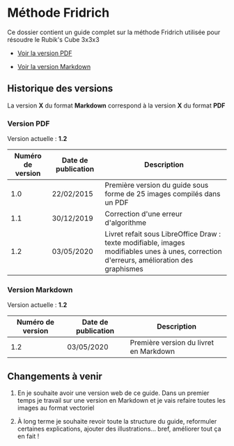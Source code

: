 # Méthode Fridrich

Ce dossier contient un guide complet sur la méthode Fridrich utilisée pour résoudre le Rubik's Cube 3x3x3

- [Voir la version PDF](Méthode_Fridrich.pdf)

- [Voir la version Markdown](Méthode_Fridrich.md)

## Historique des versions

La version **X** du format **Markdown** correspond à la version **X** du format **PDF**

### Version PDF

Version actuelle : **1.2**

| Numéro de version | Date de publication | Description |
| ----------------- | ------------------- | ----------- |
| 1.0 | 22/02/2015 | Première version du guide sous forme de 25 images compilés dans un PDF |
| 1.1 | 30/12/2019 | Correction d'une erreur d'algorithme |
| 1.2 | 03/05/2020 | Livret refait sous LibreOffice Draw : texte modifiable, images modifiables unes à unes, correction d'erreurs, amélioration des graphismes |

### Version Markdown

Version actuelle : **1.2**

| Numéro de version | Date de publication | Description |
| ----------------- | ------------------- | ----------- |
| 1.2 | 03/05/2020 | Première version du livret en Markdown |

## Changements à venir

1. En je souhaite avoir une version web de ce guide. Dans un premier temps je travail sur une version en Markdown et je vais refaire toutes les images au format vectoriel

2. À long terme je souhaite revoir toute la structure du guide, reformuler certaines explications, ajouter des illustrations... bref, améliorer tout ça en fait !
